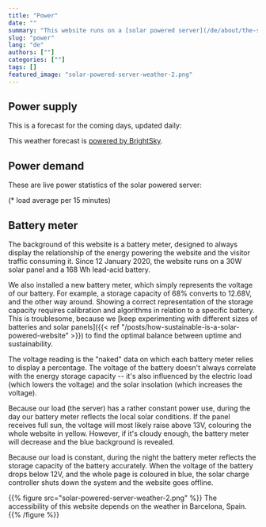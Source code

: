 ```yaml
---
title: "Power"
date: ""
summary: "This website runs on a [solar powered server](/de/about/the-solar-website) located in Barcelona, and will go off-line during longer periods of bad weather. This page shows live data relating to power supply, power demand, and energy storage."
slug: "power"
lang: "de"
authors: [""]
categories: [""]
tags: []
featured_image: "solar-powered-server-weather-2.png"
---
```


## Power supply

This is a forecast for the coming days, updated daily:
<p class="forecast">
</p>

This weather forecast is [powered by BrightSky](https://brightsky.dev/). 

## Power demand

These are live power statistics of the solar powered server:
<dl id="server">
</dl>

(* load average per 15 minutes)

## Battery meter

The background of this website is a battery meter, designed to always display the relationship of the energy powering the website and the visitor traffic consuming it. Since 12 January 2020, the website runs on a 30W solar panel and a 168 Wh lead-acid battery.

We also installed a new battery meter, which simply represents the voltage of our battery. For example, a storage capacity of 68% converts to 12.68V, and the other way around. Showing a correct representation of the storage capacity requires calibration and algorithms in relation to a specific battery. This is troublesome, because we [keep experimenting with different sizes of batteries and solar panels]({{< ref "/posts/how-sustainable-is-a-solar-powered-website" >}}) to find the optimal balance between uptime and sustainability.

The voltage reading is the "naked" data on which each battery meter relies to display a percentage. The voltage of the battery doesn't always correlate with the energy storage capacity -- it's also influenced by the electric load (which lowers the voltage) and the solar insolation (which increases the voltage). 

Because our load (the server) has a rather constant power use, during the day our battery meter reflects the local solar conditions. If the panel receives full sun, the voltage will most likely raise above 13V, colouring the whole website in yellow. However, if it's cloudy enough, the battery meter will decrease and the blue background is revealed. 

Because our load is constant, during the night the battery meter reflects the storage capacity of the battery accurately. When the voltage of the battery drops below 12V, and the whole page is coloured in blue, the solar charge controller shuts down the system and the website goes offline. 

{{% figure src="solar-powered-server-weather-2.png" %}} The accessibility of this website depends on the weather in Barcelona, Spain. {{% /figure %}}

